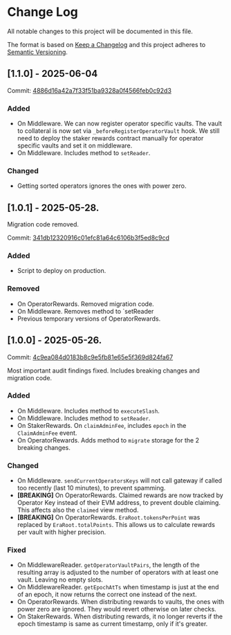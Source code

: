 # Change Log

All notable changes to this project will be documented in this file.

The format is based on [Keep a Changelog](http://keepachangelog.com/)
and this project adheres to [Semantic Versioning](http://semver.org/).

## [1.1.0] - 2025-06-04

Commit: [4886d16a42a7f33f51ba9328a0f4566feb0c92d3](https://github.com/moondance-labs/tanssi-symbiotic/commit/4886d16a42a7f33f51ba9328a0f4566feb0c92d3)

### Added

  - On Middleware. We can now register operator specific vaults. The vault to collateral is now set via `_beforeRegisterOperatorVault` hook. We still need to deploy the staker rewards contract manually for operator specific vaults and set it on middleware.
  - On Middleware. Includes method to `setReader`.


### Changed

  - Getting sorted operators ignores the ones with power zero.


## [1.0.1] - 2025-05-28.

Migration code removed.

Commit: [341db12320916c01efc81a64c6106b3f5ed8c9cd](https://github.com/moondance-labs/tanssi-symbiotic/commit/341db12320916c01efc81a64c6106b3f5ed8c9cd)

### Added

  - Script to deploy on production.

### Removed

  - On OperatorRewards. Removed migration code.
  - On Middleware. Removes method to `setReader
  - Previous temporary versions of OperatorRewards.

## [1.0.0] - 2025-05-26.

Commit: [4c9ea084d0183b8c9e5fb81e65e5f369d824fa67](https://github.com/moondance-labs/tanssi-symbiotic/commit/4c9ea084d0183b8c9e5fb81e65e5f369d824fa67)

Most important audit findings fixed. Includes breaking changes and migration code.

### Added

  - On Middleware. Includes method to `executeSlash`.
  - On Middleware. Includes method to `setReader`.
  - On StakerRewards. On `claimAdminFee`, includes `epoch` in the `ClaimAdminFee` event.
  - On OperatorRewards. Adds method to `migrate` storage for the 2 breaking changes.

### Changed

  - On Middleware. `sendCurrentOperatorsKeys` will not call gateway if called too recently (last 10 minutes), to prevent spamming.
  - **[BREAKING]** On OperatorRewards. Claimed rewards are now tracked by Operator Key instead of their EVM address, to prevent double claiming. This affects also the `claimed` view method.
  - **[BREAKING]** On OperatorRewards. `EraRoot.tokensPerPoint` was replaced by `EraRoot.totalPoints`. This allows us to calculate rewards per vault with higher precision.

### Fixed

  - On MiddlewareReader. `getOperatorVaultPairs`, the length of the resulting array is adjusted to the number of operators with at least one vault. Leaving no empty slots.
  - On MiddlewareReader. `getEpochAtTs` when timestamp is just at the end of an epoch, it now returns the correct one instead of the next.
  - On OperatorRewards. When distributing rewards to vaults, the ones with power zero are ignored. They would revert otherwise on later checks.
  - On StakerRewards. When distributing rewards, it no longer reverts if the epoch timestamp is same as current timestamp, only if it's greater.
